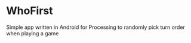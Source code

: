 # WhoFirst
 Simple app written in Android for Processing to randomly pick turn order when playing a game
